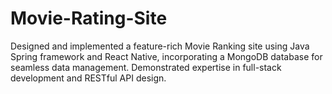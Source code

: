 # Movie-Rating-Site
Designed and implemented a feature-rich Movie Ranking site using Java Spring framework and React Native, incorporating a MongoDB database for seamless data management. Demonstrated expertise in full-stack development and RESTful API design.
